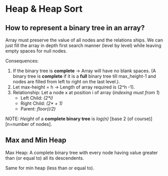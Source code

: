 # Heap & Heap Sort

## How to represent a binary tree in an array?

Array must preserve the value of all nodes and the relations ships. We can just fill the array in depth first search manner (level by level) while leaving empty spaces for null nodes.

Consequences:
1. If the binary tree is **complete** -> Array will have no blank spaces. (A binary tree is **complete** if it is a **full** binary tree till max_height-1 and nodes are filled from left to right on the last level.).
2. Let max-height = h -> Length of array required is (2^h -1).
3. Relationship: Let a node x at position i of array (*indexing must from 1*)
	- Left Child: *(2\*i)*
	- Right Child: *(2\* + 1)*
	- Parent: *floor(i/2)*

NOTE: *Height* of a **complete binary tree** is *log(n)* [base 2 (of course)] [n=number of nodes].

## Max and Min Heap

Max Heap: A complete binary tree with every node having value greater than (or equal to) all its descendents.

Same for min heap (less than or equal to).
